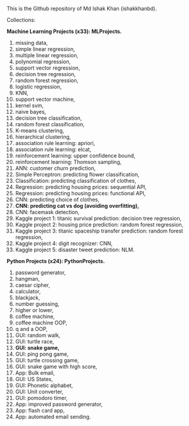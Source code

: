 This is the Github repository of Md Ishak Khan (ishakkhanbd). 

Collections:

**Machine Learning Projects (x33): MLProjects.**

1. missing data,
2. simple linear regression,
3. multiple linear regression,
4. polynomial regression,
5. support vector regression,
6. decision tree regression,
7. random forest regression,
8. logistic regression,
9. KNN,
10. support vector machine,
11. kernel svm,
12. naive bayes,
13. decision tree classification,
14. random forest classification,
15. K-means clustering,
16. hierarchical clustering,
17. association rule learning: apriori,
18. association rule learning: elcat,
19. reinforcement learning: upper confidence bound,
20. reinforcement learning: Thomson sampling,
21. ANN: customer churn prediction,
22. Simple Perceptron: predicting flower classification,
23. Classification: predicting classification of clothes,
24. Regression: predicting housing prices: sequential API,
25. Regression: predicting housing prices: functional API,
26. CNN: predicting choice of clothes,
27. **CNN: predicting cat vs dog (avoiding overfitting),**
28. CNN: facemask detection,
29. Kaggle project 1: titanic survival prediction: decision tree regression,
30. Kaggle project 2: housing price prediction: random forest regression,
31. Kaggle project 3: titanic spaceship transfer prediction: random forest regression,
32. Kaggle project 4: digit recognizer: CNN,
33. Kaggle project 5: disaster tweet prediction: NLM. 



**Python Projects (x24): PythonProjects.**

1. password generator,
2. hangman,
3. caesar cipher,
4. calculator,
5. blackjack,
6. number guessing,
7. higher or lower,
8. coffee machine,
9. coffee machine OOP,
10. q and a OOP,
11. GUI: random walk,
12. GUI: turtle race,
13. **GUI: snake game,**
14. GUI: ping pong game,
15. GUI: turtle crossing game,
16. GUI: snake game with high score,
17. App: Bulk email,
18. GUI: US States,
19. GUI: Phonetic alphabet,
20. GUI: Unit converter,
21. GUI: pomodoro timer,
22. App: improved password generator,
23. App: flash card app,
24. App: automated email sending.
   




